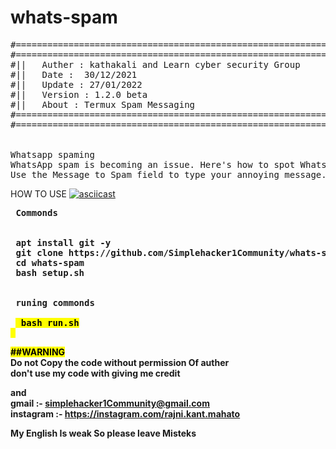 # whats-spam
<pre>
#==============================================================>
#==============================================================>
#||   Auther : kathakali and Learn cyber security Group      ||
#||   Date :  30/12/2021                                     ||
#||   Update : 27/01/2022                                    ||
#||   Version : 1.2.0 beta                                   ||
#||   About : Termux Spam Messaging                          ||
#==============================================================>
#==============================================================>


Whatsapp spaming
WhatsApp spam is becoming an issue. Here's how to spot WhatsApp dangers and what you can do to stay safe and secure.
Use the Message to Spam field to type your annoying message. The free version of WhatsApp
</pre>
HOW TO USE
[![asciicast](https://asciinema.org/a/113463.png)](https://www.youtube.com/watch?v=FlTsh2srsvo)
<pre>
<b> Commonds


 apt install git -y
 git clone https://github.com/Simplehacker1Community/whats-spam
 cd whats-spam
 bash setup.sh
 
 
 runing commonds
  
 <mark> bash run.sh
 </pre>
 <mark> ##WARNING </mark> 
 <br>
 Do not Copy the code without permission Of auther
 <br>
 don't use my code with giving me credit 
 
 and <br>
 gmail :- simplehacker1Community@gmail.com <br>
 instagram :- https://instagram.com/rajni.kant.mahato
 
 My English Is weak So please leave Misteks
